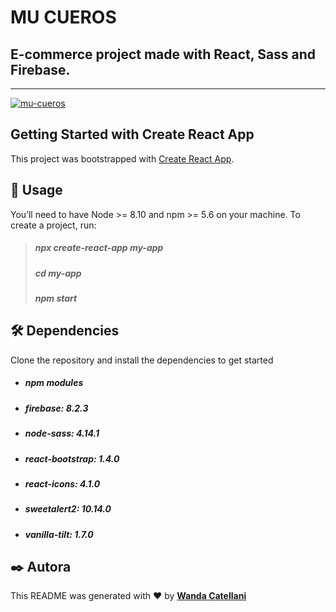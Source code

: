 # MU CUEROS

## E-commerce project made with React, Sass and Firebase.

---

<a href="https://ibb.co/qYvJ6hd" target="blank">
<img src="https://i.ibb.co/1GkzcBL/mu-cueros.gif" alt="mu-cueros" border="0" />
</a>

## Getting Started with Create React App

This project was bootstrapped with [Create React App](https://github.com/facebook/create-react-app/ "Create React App").

## 🚀 Usage

You’ll need to have Node >= 8.10 and npm >= 5.6 on your machine. To create a project, run:

> ##### npx create-react-app my-app
>
> ##### cd my-app
>
> ##### npm start

## 🛠️ Dependencies

Clone the repository and install the dependencies to get started

- ##### npm modules

- ##### firebase: 8.2.3

- ##### node-sass: 4.14.1

- ##### react-bootstrap: 1.4.0

- ##### react-icons: 4.1.0

- ##### sweetalert2: 10.14.0

- ##### vanilla-tilt: 1.7.0

## ✒️ Autora

This README was generated with ❤️ by **[Wanda Catellani](https://www.linkedin.com/in/wan-catellani/)**
